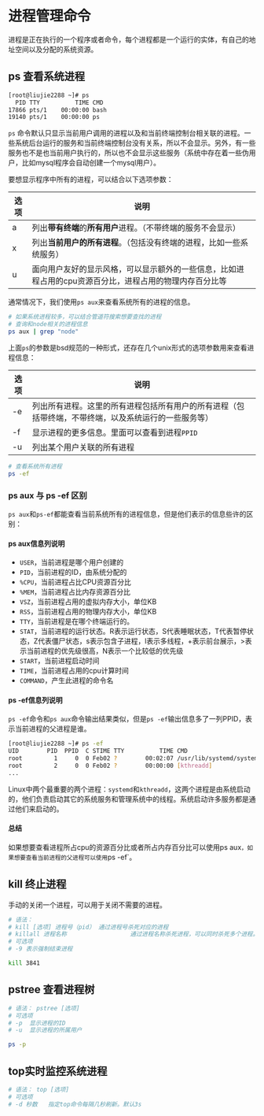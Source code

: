 # 进程管理命令

进程是正在执行的一个程序或者命令，每个进程都是一个运行的实体，有自己的地址空间以及分配的系统资源。

## ps 查看系统进程

```bash
[root@liujie2288 ~]# ps
  PID TTY          TIME CMD
17866 pts/1    00:00:00 bash
19140 pts/1    00:00:00 ps
```

`ps` 命令默认只显示当前用户调用的进程以及和当前终端控制台相关联的进程。一些系统后台运行的服务和当前终端控制台没有关系，所以不会显示。另外，有一些服务也不是也当前用户执行的，所以也不会显示这些服务（系统中存在着一些伪用户，比如mysql程序会自动创建一个mysql用户）。

要想显示程序中所有的进程，可以结合以下选项参数：

| 选项 | 说明                                                         |
| ---- | ------------------------------------------------------------ |
| a    | 列出**带有终端**的**所有用户**进程。（不带终端的服务不会显示） |
| x    | 列出**当前用户的所有进程**。（包括没有终端的进程，比如一些系统服务） |
| u    | 面向用户友好的显示风格，可以显示额外的一些信息，比如进程占用的cpu资源百分比，进程占用的物理内存百分比等 |

通常情况下，我们使用`ps aux`来查看系统所有的进程的信息。

```bash
# 如果系统进程较多，可以结合管道符搜索想要查找的进程
# 查询和node相关的进程信息
ps aux | grep "node"
```

上面`ps`的参数是bsd规范的一种形式，还存在几个unix形式的选项参数用来查看进程信息：

| 选项 | 说明                                                         |
| ---- | ------------------------------------------------------------ |
| -e   | 列出所有进程。这里的所有进程包括所有用户的所有进程（包括带终端，不带终端，以及系统运行的一些服务等） |
| -f   | 显示进程的更多信息。里面可以查看到进程`PPID`                 |
| -u   | 列出某个用户关联的所有进程                                   |

```bash
# 查看系统所有进程
ps -ef
```

### ps aux 与 ps -ef 区别

`ps aux`和`ps-ef`都能查看当前系统所有的进程信息，但是他们表示的信息些许的区别：

#### ps aux信息列说明

- `USER`，当前进程是哪个用户创建的
- `PID`，当前进程的ID，由系统分配的
- `%CPU`，当前进程占比CPU资源百分比
- `%MEM`，当前进程占比内存资源百分比
- `VSZ`，当前进程占用的虚拟内存大小，单位KB
- `RSS`，当前进程占用的物理内存大小，单位KB
- `TTY`，当前进程是在哪个终端运行的。
- `STAT`，当前进程的运行状态。R表示运行状态，S代表睡眠状态，T代表暂停状态，Z代表僵尸状态，s表示包含子进程，l表示多线程，+表示前台展示，>表示当前进程的优先级很高，N表示一个比较低的优先级
- `START`，当前进程启动时间
- `TIME`，当前进程占用的cpu计算时间
- `COMMAND`，产生此进程的命令名

#### ps -ef信息列说明

`ps -ef`命令和`ps aux`命令输出结果类似，但是`ps -ef`输出信息多了一列PPID，表示当前进程的父进程是谁。

```bash
[root@liujie2288 ~]# ps -ef
UID        PID  PPID  C STIME TTY          TIME CMD
root         1     0  0 Feb02 ?        00:02:07 /usr/lib/systemd/systemd --switched-root --system --deserialize 22
root         2     0  0 Feb02 ?        00:00:00 [kthreadd]
...
```

Linux中两个最重要的两个进程：`systemd`和`kthreadd`，这两个进程是由系统启动的，他们负责启动其它的系统服务和管理系统中的线程。系统启动许多服务都是通过他们来启动的。

#### 总结

如果想要查看进程所占cpu的资源百分比或者所占内存百分比可以使用ps aux`，如果想要查看当前进程的父进程可以使用`ps -ef`。

## kill 终止进程

手动的关闭一个进程，可以用于关闭不需要的进程。

```bash
# 语法：
# kill [选项] 进程号（pid） 通过进程号杀死对应的进程
# killall 进程名称					通过进程名称杀死进程，可以同时杀死多个进程。支持通配符，在系统负载大变得慢时很有用
# 可选项
# -9 表示强制结束进程

kill 3841
```

## pstree 查看进程树

```bash
# 语法： pstree [选项]
# 可选项
# -p  显示进程的ID
# -u  显示进程的所属用户

ps -p
```

## top实时监控系统进程

```bash
# 语法： top [选项]
# 可选项
# -d 秒数   指定top命令每隔几秒刷新。默认3s
```

